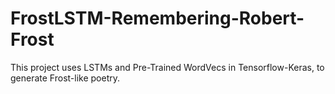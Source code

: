 # FrostLSTM-Remembering-Robert-Frost
This project uses LSTMs and Pre-Trained WordVecs in Tensorflow-Keras, to generate Frost-like poetry.
